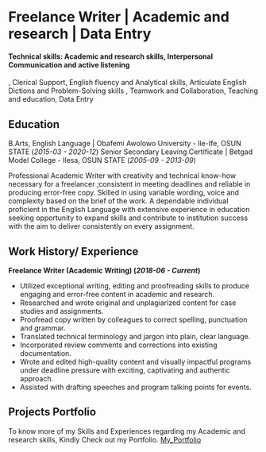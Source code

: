 # Freelance Writer | Academic and research | Data Entry 

#### Technical skills: Academic and research skills, Interpersonal Communication and active listening
, Clerical Support, English fluency and Analytical skills, Articulate English Dictions and Problem-Solving skills , Teamwork and Collaboration, Teaching and education, Data Entry

## Education
B.Arts, English Language | Obafemi Awolowo University - Ile-Ife, OSUN STATE (_2015-03 - 2020-12_)
Senior Secondary Leaving Certificate | Betgad Model College - Ilesa, OSUN STATE (_2005-09 - 2013-09_)

Professional Academic Writer with creativity and technical know-how necessary for a freelancer ;consistent in meeting deadlines and reliable in producing error-free copy. Skilled in using variable wording, voice and complexity based on the brief of the work. A dependable individual proficient in the English Language with extensive experience in education seeking opportunity to expand skills and contribute to institution success with the aim to deliver consistently on every assignment. 

## Work History/ Experience
**Freelance Writer (Academic Writing) (_2018-06 - Current_)**
- Utilized exceptional writing, editing and proofreading skills to produce engaging and error-free content in academic and research.
- Researched and wrote original and unplagiarized content for case studies and assignments.
- Proofread copy written by colleagues to correct spelling, punctuation and grammar.
- Translated technical terminology and jargon into plain, clear language.
- Incorporated review comments and corrections into existing documentation.
- Wrote and edited high-quality content and visually impactful programs under deadline pressure with exciting, captivating and authentic approach.
- Assisted with drafting speeches and program talking points for events.

## Projects Portfolio
To know more of my Skills and Experiences regarding my Academic and research skills, Kindly Check out my Portfolio.
[My_Portfolio](https://docs.google.com/document/d/10XViQFrDnZiv6bPSj6sFJkNs5WZSgl_QPBDIBdXcCfw/edit?usp=sharing)
